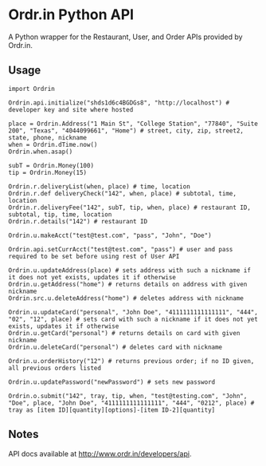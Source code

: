 Ordr.in Python API
======================

A Python wrapper for the Restaurant, User, and Order APIs provided by Ordr.in.

Usage
-----
	import Ordrin
	
	Ordrin.api.initialize("shds1d6c4BGDGs8", "http://localhost") # developer key and site where hosted
	
	place = Ordrin.Address("1 Main St", "College Station", "77840", "Suite 200", "Texas", "4044099661", "Home") # street, city, zip, street2, state, phone, nickname
	when = Ordrin.dTime.now()
	Ordrin.when.asap()
	
	subT = Ordrin.Money(100)
	tip = Ordrin.Money(15)
	
	Ordrin.r.deliveryList(when, place) # time, location
	Ordrin.r.def deliveryCheck("142", when, place) # subtotal, time, location
	Ordrin.r.deliveryFee("142", subT, tip, when, place) # restaurant ID, subtotal, tip, time, location
	Ordrin.r.details("142") # restaurant ID

	Ordrin.u.makeAcct("test@test.com", "pass", "John", "Doe")

	Ordrin.api.setCurrAcct("test@test.com", "pass") # user and pass required to be set before using rest of User API
	
	Ordrin.u.updateAddress(place) # sets address with such a nickname if it does not yet exists, updates it if otherwise
	Ordrin.u.getAddress("home") # returns details on address with given nickname
	Ordrin.src.u.deleteAddress("home") # deletes address with nickname
	
	Ordrin.u.updateCard("personal", "John Doe", "4111111111111111", "444", "02", "12", place) # sets card with such a nickname if it does not yet exists, updates it if otherwise
	Ordrin.u.getCard("personal") # returns details on card with given nickname
	Ordrin.u.deleteCard("personal") # deletes card with nickname
	
	Ordrin.u.orderHistory("12") # returns previous order; if no ID given, all previous orders listed
	
	Ordrin.u.updatePassword("newPassword") # sets new password
	
	Ordrin.o.submit("142", tray, tip, when, "test@testing.com", "John", "Doe", place, "John Doe", "4111111111111111", "444", "0212", place) # tray as [item ID][quantity][options]-[item ID-2][quantity]
       
Notes
----- 
API docs available at http://www.ordr.in/developers/api.